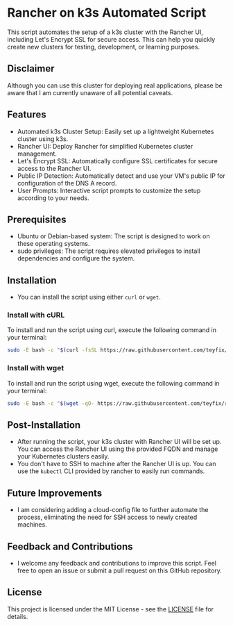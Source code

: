 # Rancher on k3s Automated Script

This script automates the setup of a k3s cluster with the Rancher UI, including Let's Encrypt SSL for secure access. This can help you quickly create new clusters for testing, development, or learning purposes.

## Disclaimer

Although you can use this cluster for deploying real applications, please be aware that I am currently unaware of all potential caveats.

## Features

- Automated k3s Cluster Setup: Easily set up a lightweight Kubernetes cluster using k3s.
- Rancher UI: Deploy Rancher for simplified Kubernetes cluster management.
- Let's Encrypt SSL: Automatically configure SSL certificates for secure access to the Rancher UI.
- Public IP Detection: Automatically detect and use your VM's public IP for configuration of the DNS A record.
- User Prompts: Interactive script prompts to customize the setup according to your needs.

## Prerequisites

- Ubuntu or Debian-based system: The script is designed to work on these operating systems.
- sudo privileges: The script requires elevated privileges to install dependencies and configure the system.

## Installation

- You can install the script using either `curl` or `wget`.

### Install with cURL

To install and run the script using curl, execute the following command in your terminal:

```sh
sudo -E bash -c "$(curl -fsSL https://raw.githubusercontent.com/teyfix/rancher/9186c2431aedb81b58544293fb55978462429541/install.sh)"
```

### Install with wget

To install and run the script using wget, execute the following command in your terminal:

```sh
sudo -E bash -c "$(wget -qO- https://raw.githubusercontent.com/teyfix/rancher/9186c2431aedb81b58544293fb55978462429541/install.sh)"
```

## Post-Installation

- After running the script, your k3s cluster with Rancher UI will be set up. You can access the Rancher UI using the provided FQDN and manage your Kubernetes clusters easily.
- You don't have to SSH to machine after the Rancher UI is up. You can use the `kubectl` CLI provided by rancher to easily run commands.

## Future Improvements

- I am considering adding a cloud-config file to further automate the process, eliminating the need for SSH access to newly created machines.

## Feedback and Contributions

- I welcome any feedback and contributions to improve this script. Feel free to open an issue or submit a pull request on this GitHub repository.

## License

This project is licensed under the MIT License - see the [LICENSE](LICENSE) file for details.
